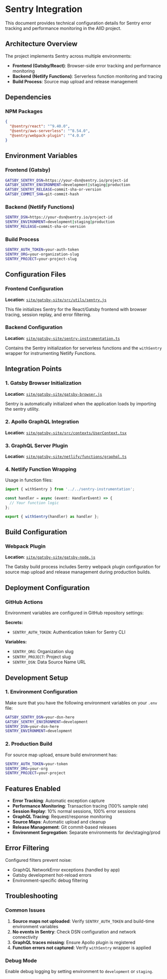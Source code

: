 # Sentry Integration

This document provides technical configuration details for Sentry error tracking and performance monitoring in the AIID project.

## Architecture Overview

The project implements Sentry across multiple environments:
- **Frontend (Gatsby/React)**: Browser-side error tracking and performance monitoring
- **Backend (Netlify Functions)**: Serverless function monitoring and tracing
- **Build Process**: Source map upload and release management

## Dependencies

### NPM Packages
```json
{
  "@sentry/react": "^9.40.0",
  "@sentry/aws-serverless": "^8.54.0", 
  "@sentry/webpack-plugin": "^4.0.0"
}
```

## Environment Variables

### Frontend (Gatsby)
```bash
GATSBY_SENTRY_DSN=https://your-dsn@sentry.io/project-id
GATSBY_SENTRY_ENVIRONMENT=development|staging|production
GATSBY_SENTRY_RELEASE=commit-sha-or-version
GATSBY_COMMIT_SHA=git-commit-hash
```

### Backend (Netlify Functions)
```bash
SENTRY_DSN=https://your-dsn@sentry.io/project-id
SENTRY_ENVIRONMENT=development|staging|production
SENTRY_RELEASE=commit-sha-or-version
```

### Build Process
```bash
SENTRY_AUTH_TOKEN=your-auth-token
SENTRY_ORG=your-organization-slug
SENTRY_PROJECT=your-project-slug
```

## Configuration Files

### Frontend Configuration
**Location**: [`site/gatsby-site/src/utils/sentry.js`](../gatsby-site/src/utils/sentry.js)

This file initializes Sentry for the React/Gatsby frontend with browser tracing, session replay, and error filtering.

### Backend Configuration  
**Location**: [`site/gatsby-site/sentry-instrumentation.ts`](../gatsby-site/sentry-instrumentation.ts)

Contains the Sentry initialization for serverless functions and the `withSentry` wrapper for instrumenting Netlify Functions.

## Integration Points

### 1. Gatsby Browser Initialization
**Location**: [`site/gatsby-site/gatsby-browser.js`](../gatsby-site/gatsby-browser.js)

Sentry is automatically initialized when the application loads by importing the sentry utility.

### 2. Apollo GraphQL Integration
**Location**: [`site/gatsby-site/src/contexts/UserContext.tsx`](../gatsby-site/src/contexts/UserContext.tsx)

### 3. GraphQL Server Plugin
**Location**: [`site/gatsby-site/netlify/functions/graphql.ts`](../gatsby-site/netlify/functions/graphql.ts)

### 4. Netlify Function Wrapping
Usage in function files:

```typescript
import { withSentry } from '../../sentry-instrumentation';

const handler = async (event: HandlerEvent) => {
  // Your function logic
};

export { withSentry(handler) as handler };
```

## Build Configuration

### Webpack Plugin
**Location**: [`site/gatsby-site/gatsby-node.js`](../gatsby-site/gatsby-node.js)

The Gatsby build process includes Sentry webpack plugin configuration for source map upload and release management during production builds.

## Deployment Configuration

### GitHub Actions
Environment variables are configured in GitHub repository settings:

**Secrets:**
- `SENTRY_AUTH_TOKEN`: Authentication token for Sentry CLI

**Variables:**
- `SENTRY_ORG`: Organization slug
- `SENTRY_PROJECT`: Project slug  
- `SENTRY_DSN`: Data Source Name URL

## Development Setup

### 1. Environment Configuration
Make sure that you have the following environment variables on your `.env` file:

```bash
GATSBY_SENTRY_DSN=your-dsn-here
GATSBY_SENTRY_ENVIRONMENT=development
SENTRY_DSN=your-dsn-here
SENTRY_ENVIRONMENT=development
```

### 2. Production Build
For source map upload, ensure build environment has:

```bash
SENTRY_AUTH_TOKEN=your-token
SENTRY_ORG=your-org
SENTRY_PROJECT=your-project
```

## Features Enabled

- **Error Tracking**: Automatic exception capture
- **Performance Monitoring**: Transaction tracing (100% sample rate)
- **Session Replay**: 10% normal sessions, 100% error sessions
- **GraphQL Tracing**: Request/response monitoring
- **Source Maps**: Automatic upload and cleanup
- **Release Management**: Git commit-based releases
- **Environment Segregation**: Separate environments for dev/staging/prod

## Error Filtering

Configured filters prevent noise:
- GraphQL NetworkError exceptions (handled by app)
- Gatsby development hot-reload errors
- Environment-specific debug filtering

## Troubleshooting

### Common Issues

1. **Source maps not uploaded**: Verify `SENTRY_AUTH_TOKEN` and build-time environment variables
2. **No events in Sentry**: Check DSN configuration and network connectivity
3. **GraphQL traces missing**: Ensure Apollo plugin is registered
4. **Function errors not captured**: Verify `withSentry` wrapper is applied

### Debug Mode
Enable debug logging by setting environment to `development` or `staging`. 